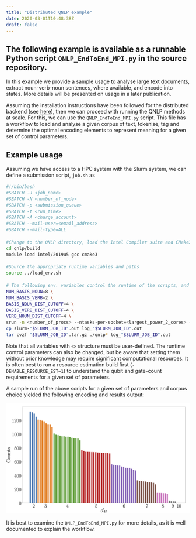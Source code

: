 ```yaml
---
title: "Distributed QNLP example"
date: 2020-03-01T10:48:38Z
draft: false
---
```


## The following example is available as a runnable Python script `QNLP_EndToEnd_MPI.py` in the source repository.

In this example we provide a sample usage to analyse large text documents, extract noun-verb-noun sentences, where available, and encode into states. More details will be presented on usage in a later publication.

Assuming the installation instructions have been followed for the distributed backend (see [here](install/)), then we can proceed with running the QNLP methods at scale. For this, we can use the `QNLP_EndToEnd_MPI.py` script. This file has a workflow to load and analyse a given corpus of text, tokenise, tag and determine the optimal encoding elements to represent meaning for a given set of control parameters.

## Example usage
Assuming we have access to a HPC system with the Slurm system, we can define a submission script, `job.sh` as

```bash
#!/bin/bash
#SBATCH -J <job_name>
#SBATCH -N <number_of_node>
#SBATCH -p <submission_queue>
#SBATCH -t <run_time>
#SBATCH -A <charge_account>
#SBATCH --mail-user=<email_address>
#SBATCH --mail-type=ALL

#Change to the QNLP directory, load the Intel Compiler suite and CMake3.12+, and ensure GCC 7+ compatibility
cd qnlp/build 
module load intel/2019u5 gcc cmake3

#Source the appropriate runtime variables and paths
source ../load_env.sh

# The following env. variables control the runtime of the scripts, and subsequently define the size of the simulation.
NUM_BASIS_NOUN=8 \
NUM_BASIS_VERB=2 \
BASIS_NOUN_DIST_CUTOFF=4 \
BASIS_VERB_DIST_CUTOFF=4 \
VERB_NOUN_DIST_CUTOFF=4 \
srun -n <number_of_procs> --ntasks-per-socket=<largest_power_2_cores> -c 1 --cpu-bind=cores -m plane=<largest_power_2_cores> python ../modules/py/scripts/QNLP_EndToEnd_MPI.py <corpus> <num_experiments>
cp slurm-"$SLURM_JOB_ID".out log_"$SLURM_JOB_ID".out
tar cvzf "$SLURM_JOB_ID".tar.gz ./qnlp* log_"$SLURM_JOB_ID".out
```

Note that all variables with `<>` structure must be user-defined. The runtime control parameters can also be changed, but be aware that setting them without prior knowledge may require significant computational resources. It is often best to run a resource estimation build first (`-DENABLE_RESOURCE_EST=1`) to understand the qubit and gate-count requirements for a given set of parameters.

A sample run of the above scripts for a given set of parameters and corpus choice yielded the following encoding and results output:

![Simulation example](/img/qnlp_75_50k.png "")

It is best to examine the `QNLP_EndToEnd_MPI.py` for more details, as it is well documented to explain the workflow.
